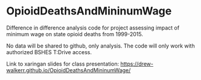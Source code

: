 # OpioidDeathsAndMininumWage
Difference in difference analysis code for project assessing impact of minimum wage on state opioid deaths from 1999-2015.

No data will be shared to github, only analysis. The code will only work with authorized BSHES T:Drive access. 

Link to xaringan slides for class presentation: https://drew-walkerr.github.io/OpioidDeathsAndMininumWage/
